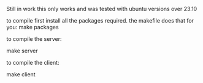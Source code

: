 Still in work
this only works and was tested with ubuntu versions over 23.10


to compile first install all the packages required. the makefile does that for you:
make packages

to compile the server:

make server

to compile the client:

make client


